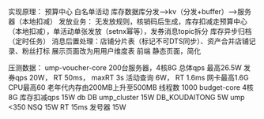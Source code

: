 实现原理：
预算中心
    白名单活动
    库存数据库分发——>kv（分发+buffer）——>服务器（本地扣减）
发放业务：
    无发放规则，核销码后生成，库存扣减走预算中心（本地扣减），单活动单张发放（setnx幂等），发券消息topic拆分
    库存异步归档（定时任务）
    消息后置处理：店铺分片表（标记不可DTS同步）、资产合并店铺记录、粉丝打标
    展示页面改为用用户维度表
前端
    静态页面，简化
    


压测数据：
ump-voucher-core 200台服务器，4核8G
	总体qps 最高26.5W
	发券qps 20W， RT 50ms， maxRT 3s
	活动查询 6W， RT 1.6ms
	网卡最高1.6G
	CPU最高60 
	老年代内存由200MB上升至500MB
	线程数 1000
budget-core 4核8G
    库存扣减qps 15W
db
	DB ump_cluster 15W
	DB_KOUDAITONG 5W
	ump <350
NSQ 15W RT 15ms
发号器 15W